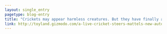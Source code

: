 ```yaml
---
layout: single_entry
pagetype: blog-entry
title: "Crickets may appear harmless creatures. But they have finally aquired a mech suit."
link: http://toyland.gizmodo.com/a-live-cricket-steers-mattels-new-autonomous-toy-car-1746868919
---
```

